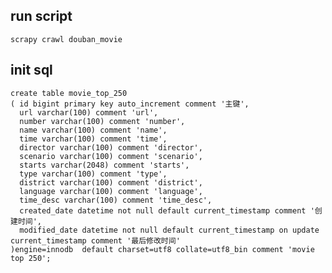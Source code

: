 ## run script
    scrapy crawl douban_movie

## init sql
    create table movie_top_250
    ( id bigint primary key auto_increment comment '主键',
      url varchar(100) comment 'url',
      number varchar(100) comment 'number',
      name varchar(100) comment 'name',
      time varchar(100) comment 'time',
      director varchar(100) comment 'director',
      scenario varchar(100) comment 'scenario',
      starts varchar(2048) comment 'starts',
      type varchar(100) comment 'type',
      district varchar(100) comment 'district',
      language varchar(100) comment 'language',
      time_desc varchar(100) comment 'time_desc',
      created_date datetime not null default current_timestamp comment '创建时间',
      modified_date datetime not null default current_timestamp on update current_timestamp comment '最后修改时间'
    )engine=innodb  default charset=utf8 collate=utf8_bin comment 'movie top 250';
